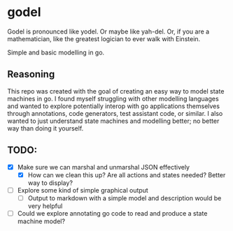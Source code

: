 # godel
Godel is pronounced like yodel. Or maybe like yah-del. Or, if you are a mathematician, like the greatest logician to 
ever walk with Einstein.

Simple and basic modelling in go. 

## Reasoning
This repo was created with the goal of creating an easy way to model state machines in go. I found myself struggling
with other modelling languages and wanted to explore potentially interop with go applications themselves through annotations,
code generators, test assistant code, or similar. I also wanted to just understand state machines and modelling better; no better way
than doing it yourself. 


## TODO: 
- [x] Make sure we can marshal and unmarshal JSON effectively
  - [x] How can we clean this up? Are all actions and states needed? Better way to display?
- [ ] Explore some kind of simple graphical output
  - [ ] Output to markdown with a simple model and description would be very helpful
- [ ] Could we explore annotating go code to read and produce a state machine model?